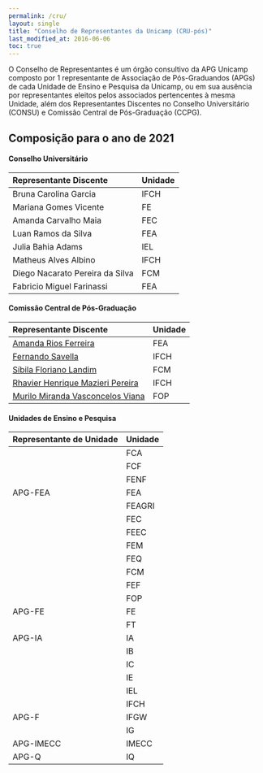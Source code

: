 ```yaml
---
permalink: /cru/
layout: single
title: "Conselho de Representantes da Unicamp (CRU-pós)"
last_modified_at: 2016-06-06
toc: true
---
```

O Conselho de Representantes é um órgão consultivo da APG Unicamp composto por 1 representante de Associação de Pós-Graduandos (APGs) de cada Unidade de Ensino e Pesquisa da Unicamp, ou em sua ausência por representantes eleitos pelos associados pertencentes à mesma Unidade, além dos Representantes Discentes no Conselho Universitário (CONSU) e Comissão Central de Pós-Graduação (CCPG).

## **Composição para o ano de 2021**

#### Conselho Universitário


| Representante Discente          | Unidade |
| :-------------------------------- | :-------- |
| Bruna Carolina Garcia           | IFCH    |
| Mariana Gomes Vicente           | FE      |
| Amanda Carvalho Maia            | FEC     |
| Luan Ramos da Silva             | FEA     |
| Julia Bahia Adams               | IEL     |
| Matheus Alves Albino            | IFCH    |
| Diego Nacarato Pereira da Silva | FCM     |
| Fabricio Miguel Farinassi       | FEA     |

#### Comissão Central de Pós-Graduação


| Representante Discente                                             | Unidade |
| :------------------------------------------------------------------- | :-------- |
| [Amanda Rios Ferreira](mailto:a163601@dac.unicamp.br)              | FEA     |
| [Fernando Savella](mailto:f167551@dac.unicamp.br)                  | IFCH    |
| [Síbila Floriano Landim ](mailto:s161166@dac.unicamp.br)          | FCM     |
| [Rhavier Henrique Mazieri Pereira](mailto:r264274@dac.unicamp.br)  | IFCH    |
| [Murilo Miranda Vasconcelos Viana ](mailto:m229440@dac.unicamp.br) | FOP     |

#### Unidades de Ensino e Pesquisa


| Representante de Unidade | Unidade |
| -------------------------- | --------- |
|                          | FCA     |
|                          | FCF     |
|                          | FENF    |
| APG-FEA                  | FEA     |
|                          | FEAGRI  |
|                          | FEC     |
|                          | FEEC    |
|                          | FEM     |
|                          | FEQ     |
|                          | FCM     |
|                          | FEF     |
|                          | FOP     |
| APG-FE                   | FE      |
|                          | FT      |
| APG-IA                   | IA      |
|                          | IB      |
|                          | IC      |
|                          | IE      |
|                          | IEL     |
|                          | IFCH    |
| APG-F                    | IFGW    |
|                          | IG      |
| APG-IMECC                | IMECC   |
| APG-Q                    | IQ      |
